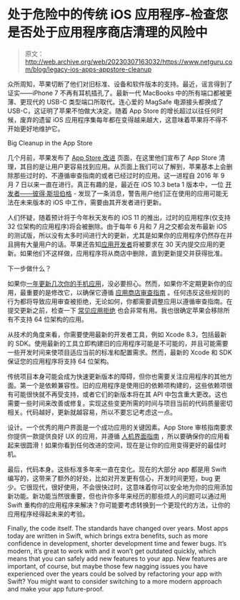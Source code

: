 # 处于危险中的传统 iOS 应用程序-检查您是否处于应用程序商店清理的风险中

> 原文：<http://web.archive.org/web/20230307163032/https://www.netguru.com/blog/legacy-ios-apps-appstore-cleanup>

 众所周知，苹果切断了他们对旧标准、设备和软件版本的支持。最近，谣言得到了证实——iPhone 7 不再有耳机插孔了。最新一代 MacBooks 中的所有端口都被更薄、更现代的 USB-C 类型端口所取代。连心爱的 MagSafe 电源接头都换成了 USB-C，这证明了苹果不怕做大决定。随着 App Store 的增长超过以往任何时候，废弃的遗留 iOS 应用程序集每年都在变得越来越大，这意味着苹果将不得不开始更好地维护它。

Big Cleanup in the App Store

 几个月前，苹果发布了 [App Store 改进](http://web.archive.org/web/20220926195602/https://developer.apple.com/support/app-store-improvements/) 页面，在这里他们宣布了 App Store 清理，其目的是让用户更容易找到应用。从页面上我们可以了解到，苹果基本上会删除那些过时的、不遵循审查指南的或者已经过时的应用。这一进程自 2016 年 9 月 7 日以来一直在进行。真正有趣的是，最近在 iOS 10.3 beta 1 版本中，一位 [开发者——彼得·斯坦伯格](http://web.archive.org/web/20220926195602/https://twitter.com/steipete/status/826417476426670081) - 发现了一条消息，警告用户他们正在使用的应用可能无法在未来版本的 iOS 中工作，需要由其开发者进行更新。

人们怀疑，随着预计将于今年秋天发布的 iOS 11 的推出，过时的应用程序(仅支持 32 位架构的应用程序)将会被删除。由于每年 6 月和 7 月之交都会发布最新 iOS 的测试版，所以没有太多时间进行大的更新，尤其是如果你的应用程序仍然存在并且拥有大量用户的话。苹果还告知[应用开发者](/web/20220926195602/https://www.netguru.com/services/ios-mobile-app-development)将被要求在 30 天内提交应用的更新。如果他们不这样做，应用程序将从商店中删除，直到更新提交并获得批准。

下一步做什么？

如果你[一年更新几次你的手机应用](http://web.archive.org/web/20220926195602/https://www.netguru.com/services/mobile-development)，没必要担心。然而，如果你不定期更新你的应用，最重要的是修改它，以确保它遵循 [应用商店审查指南](http://web.archive.org/web/20220926195602/https://developer.apple.com/app-store/review/guidelines/) 。任何违反这些规则的行为都将导致应用审查被拒绝，无论如何，你都需要调整应用以遵循审查指南。在提交更新之前，检查一下 [常见应用拒绝](http://web.archive.org/web/20220926195602/https://developer.apple.com/app-store/review/rejections/) 也会非常有用。我也很确定苹果会移除所有不支持 64 位架构的应用。

从技术的角度来看，你需要使用最新的开发者工具，例如 Xcode 8.3，包括最新的 SDK。使用最新的工具立即构建旧的应用程序可能是不可能的，并且可能需要一些开发时间来使项目适应当前的标准和配置需求。然而，最新的 Xcode 和 SDK 保证您的应用程序将支持 64 位架构。

传统项目本身可能会成为快速更新版本的障碍，但你也需要关注应用程序的其他方面。第一个是依赖兼容性。旧的应用程序是使用旧的依赖项构建的，这些依赖项很有可能很快就不再受支持，或者它们的新版本将在其 API 中包含重大更改。这也需要一些时间来改善或修复。实现这些变更所需的时间与项目当前的代码质量密切相关。代码越好，更新就越容易，所以不要忘记考虑这一点。

设计。一个优秀的用户界面是一个成功应用的关键因素。App Store 审核指南要求你提供一款提供良好 UX 的应用，并遵循 [人机界面指南](http://web.archive.org/web/20220926195602/https://developer.apple.com/ios/human-interface-guidelines/overview/design-principles/) ，所以要确保你的应用看起来很圆滑！如果你看到任何改进的空间，现在是让你的应用变得更好的最佳时机。

最后，代码本身。这些标准多年来一直在变化。现在的大部分 app 都是用 Swift 编写的，这带来了额外的好处，比如对开发更有信心，开发时间更短，bug 更少。它很现代，很好使用，不会很快过时，这意味着你可以安全地为你的应用添加新功能。新功能当然很重要，但也许你多年来经历的那些烦人的问题可以通过用 Swift 重构你的应用程序来解决？你可能要考虑转换到一个更现代的方法，让你的应用程序经得起未来的考验。

Finally, the code itself. The standards have changed over years. Most apps today are written in Swift, which brings extra benefits, such as more confidence in development, shorter development time and fewer bugs. It’s modern, it’s great to work with and it won’t get outdated quickly, which means that you can safely add new features to your app. New features are important, of course, but maybe those few nagging issues you have experienced over the years could be solved by refactoring your app with Swift? You might want to consider switching to a more modern approach and make your app future-proof.
